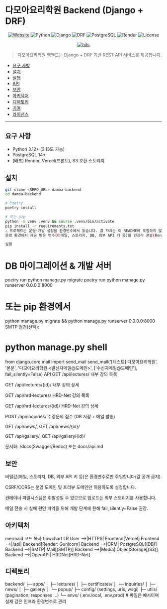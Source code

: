 # 다모아요리학원 Backend (Django + DRF)

<p align="center">
  <a href="https://damoacook.com"><img alt="Website" src="https://img.shields.io/badge/website-live-2ea44f"></a>
  <img alt="Python" src="https://img.shields.io/badge/Python-3.12%2B-3776AB?logo=python&logoColor=white">
  <img alt="Django" src="https://img.shields.io/badge/Django-5.x-092E20?logo=django&logoColor=white">
  <img alt="DRF" src="https://img.shields.io/badge/DRF-REST_API-red">
  <img alt="PostgreSQL" src="https://img.shields.io/badge/PostgreSQL-14%2B-4169E1?logo=postgresql&logoColor=white">
  <img alt="Render" src="https://img.shields.io/badge/Backend-Render-46E3B7?logo=render&logoColor=white">
  <img alt="License" src="https://img.shields.io/badge/license-UNLICENSED-lightgrey">
</p>

<p align="center">
  <!-- repo 방문 카운터: url 파라미터를 현재 백엔드 리포 페이지 주소로 맞추세요 -->
  <a href="https://hits.seeyoufarm.com">
    <img src="https://hits.seeyoufarm.com/api/count/incr/badge.svg?url=<--여기에_백엔드_리포_URL을_URL인코딩하여_넣으세요-->&count_bg=%2379C83D&title_bg=%23555555&icon=&icon_color=%23E7E7E7&title=repo%20visits&edge_flat=false" alt="hits"/>
  </a>
</p>

> 다모아요리학원 백엔드는 Django + DRF 기반 REST API 서비스를 제공합니다.

- [요구 사항](#요구-사항)
- [설치](#설치)
- [실행](#실행)
- [API](#api)
- [보안](#보안)
- [아키텍처](#아키텍처)
- [디렉토리](#디렉토리)
- [기여](#기여)
- [라이선스](#라이선스)

---

## 요구 사항
- Python 3.12+ (3.13도 가능)
- PostgreSQL 14+
- (배포) Render, Vercel(프론트), S3 호환 스토리지

## 설치
```bash
git clone <REPO_URL> damoa-backend
cd damoa-backend

# Poetry
poetry install

# 또는 pip
python -m venv .venv && source .venv/bin/activate
pip install -r requirements.txt
⚠️ 프로젝트는 운영·개발 설정을 환경변수에서 읽습니다. 값 자체는 이 README에 포함하지 않습니다.
운영 환경에서 제공 받은 변수(이메일, 스토리지, DB, 외부 API 키 등)를 인프라 콘솔(Render 등)에 등록해 주세요.

실행
```

# DB 마이그레이션 & 개발 서버
poetry run python manage.py migrate
poetry run python manage.py runserver 0.0.0.0:8000
# 또는 pip 환경에서
python manage.py migrate && python manage.py runserver 0.0.0.0:8000
SMTP 점검(선택):
# python manage.py shell
from django.core.mail import send_mail
send_mail('[테스트] 다모아요리학원', '본문', '다모아요리학원 <발신자메일@도메인>', ['수신자메일@도메인'], fail_silently=False)
API
GET /api/lectures/ 내부 강의 목록

GET /api/lectures/{id}/ 내부 강의 상세

GET /api/hrd-lectures/ HRD-Net 강의 목록

GET /api/hrd-lectures/{id}/ HRD-Net 강의 상세

POST /api/inquiries/ 수강문의 접수 (DB 저장 + 메일 발송)

GET /api/news/, GET /api/news/{id}/

GET /api/gallery/, GET /api/gallery/{id}/

문서화: /docs(Swagger/Redoc) 또는 docs/api.md

## 보안
비밀값(메일, 스토리지, DB, 외부 API 키 등)은 환경변수로만 주입합니다(값 공개 금지).

CSRF/CORS는 운영 도메인 및 프리뷰 도메인만 허용하도록 설정합니다.

컨테이너 파일시스템은 휘발성일 수 있으므로 업로드는 외부 스토리지를 사용합니다.

메일 전송 시 실패 원인 파악을 위해 개발 단계에 한해 fail_silently=False 권장.

## 아키텍처
mermaid
코드 복사
flowchart LR
  User -->|HTTPS| Frontend[Vercel]
  Frontend -->|/api| Backend[Render: Gunicorn]
  Backend -->|ORM| PostgreSQL[(DB)]
  Backend -->|SMTP| Mail[(SMTP)]
  Backend -->|Media| ObjectStorage[(S3)]
  Backend -->|OpenAPI| HRDNet[HRD-Net]
## 디렉토리
backend/
  ├─ apps/
  │  ├─ lectures/
  │  ├─ certificates/
  │  ├─ inquiries/
  │  ├─ news/
  │  ├─ gallery/
  │  └─ popup/
  ├─ config/ (settings, urls, wsgi)
  ├─ utils/  (pagination, responses ...)
  └─ envs/   (.env.local, .env.prod)   # 파일은 예시이며 실제 값은 인프라 환경변수로 관리
